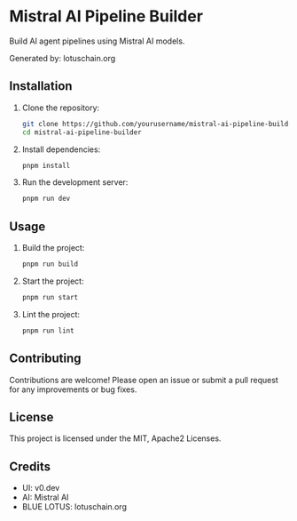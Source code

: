 # Mistral AI Pipeline Builder

Build AI agent pipelines using Mistral AI models.

Generated by: lotuschain.org

## Installation

1. Clone the repository:
   ```bash
   git clone https://github.com/yourusername/mistral-ai-pipeline-builder.git
   cd mistral-ai-pipeline-builder
   ```

2. Install dependencies:
   ```bash
   pnpm install
   ```

3. Run the development server:
   ```bash
   pnpm run dev
   ```

## Usage

1. Build the project:
   ```bash
   pnpm run build
   ```

2. Start the project:
   ```bash
   pnpm run start
   ```

3. Lint the project:
   ```bash
   pnpm run lint
   ```

## Contributing

Contributions are welcome! Please open an issue or submit a pull request for any improvements or bug fixes.

## License

This project is licensed under the MIT, Apache2 Licenses.

## Credits
- UI: v0.dev
- AI: Mistral AI
- BLUE LOTUS: lotuschain.org